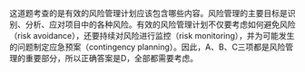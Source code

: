 这道题考查的是有效的风险管理计划应该包含哪些内容。风险管理的主要目标是识别、分析、应对项目中的各种风险。有效的风险管理计划不仅要考虑如何避免风险（risk avoidance），还要持续对风险进行监控（risk monitoring），并为可能发生的问题制定应急预案（contingency planning）。因此，A、B、C三项都是风险管理的重要部分，所以正确答案是D，全部都需要考虑。